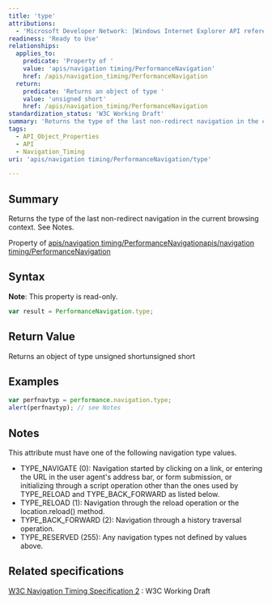 ```yaml
---
title: 'type'
attributions:
  - 'Microsoft Developer Network: [Windows Internet Explorer API reference Article](http://msdn.microsoft.com/en-us/library/ie/hh828809%28v=vs.85%29.aspx)'
readiness: 'Ready to Use'
relationships:
  applies_to:
    predicate: 'Property of '
    value: 'apis/navigation timing/PerformanceNavigation'
    href: /apis/navigation_timing/PerformanceNavigation
  return:
    predicate: 'Returns an object of type '
    value: 'unsigned short'
    href: /apis/navigation_timing/PerformanceNavigation
standardization_status: 'W3C Working Draft'
summary: 'Returns the type of the last non-redirect navigation in the current browsing context. See Notes.'
tags:
  - API_Object_Properties
  - API
  - Navigation_Timing
uri: 'apis/navigation timing/PerformanceNavigation/type'

---
```

## Summary

Returns the type of the last non-redirect navigation in the current browsing context. See Notes.

Property of [apis/navigation timing/PerformanceNavigation](/apis/navigation_timing/PerformanceNavigation)[apis/navigation timing/PerformanceNavigation](/apis/navigation_timing/PerformanceNavigation)

## Syntax

**Note**: This property is read-only.

``` js
var result = PerformanceNavigation.type;
```

## Return Value

Returns an object of type unsigned shortunsigned short

## Examples

``` js
var perfnavtyp = performance.navigation.type;
alert(perfnavtyp); // see Notes
```

## Notes

This attribute must have one of the following navigation type values.

-   TYPE\_NAVIGATE (0): Navigation started by clicking on a link, or entering the URL in the user agent's address bar, or form submission, or initializing through a script operation other than the ones used by TYPE\_RELOAD and TYPE\_BACK\_FORWARD as listed below.
-   TYPE\_RELOAD (1): Navigation through the reload operation or the location.reload() method.
-   TYPE\_BACK\_FORWARD (2): Navigation through a history traversal operation.
-   TYPE\_RESERVED (255): Any navigation types not defined by values above.

## Related specifications

[W3C Navigation Timing Specification 2](http://www.w3.org/TR/navigation-timing-2/)
:   W3C Working Draft
